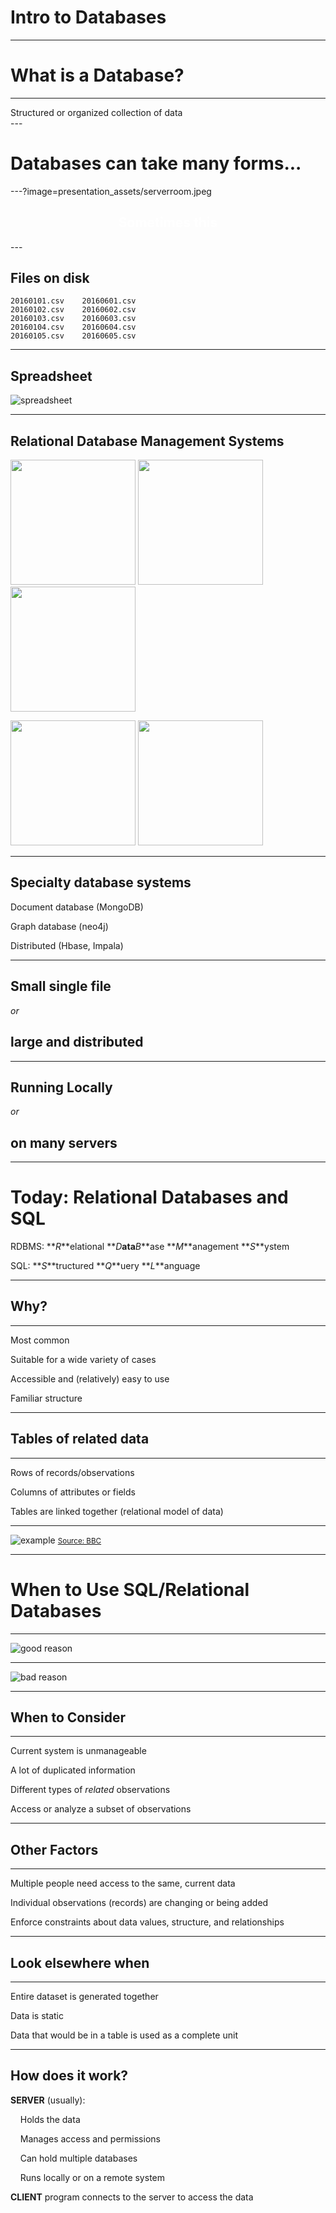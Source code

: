 # Intro to Databases 

---

# What is a Database?


---
<section data-background-color="#401F68">
<span class="special">Structured or organized collection of data</span>
</section>
---

# Databases can take many forms...

---?image=presentation_assets/serverroom.jpeg
<section style="text-align: center;">
<h2> <span style="color: #ffffff;">Sometimes this</span></h2>
</section>
---

## Files on disk

```
20160101.csv	20160601.csv
20160102.csv	20160602.csv
20160103.csv	20160603.csv
20160104.csv	20160604.csv
20160105.csv	20160605.csv
```

---

## Spreadsheet

![spreadsheet](https://upload.wikimedia.org/wikipedia/commons/2/23/Spreadsheet_animation.gif)

---

## Relational Database Management Systems

<img src="http://logos-download.com/wp-content/uploads/2016/10/PostgreSQL_logo_Postgre_SQL.png" 
width="200"> <img src="https://upload.wikimedia.org/wikipedia/commons/thumb/3/38/SQLite370.svg/500px-SQLite370.svg.png" width="200"> <img src="https://upload.wikimedia.org/wikipedia/en/thumb/6/62/MySQL.svg/640px-MySQL.svg.png" width="200"> 

<img src="https://upload.wikimedia.org/wikipedia/commons/thumb/5/50/Oracle_logo.svg/2000px-Oracle_logo.svg.png" width="200"> <img src="http://vignette3.wikia.nocookie.net/logopedia/images/c/cd/MicrosoftSQLServer.png/revision/latest?cb=20150614233628" width="200">

--- 

## Specialty database systems

Document database (MongoDB)

Graph database (neo4j)

Distributed (Hbase, Impala)

---

## Small single file
*or*
## large and distributed

---

## Running Locally
*or* 
## on many servers

---

# Today: Relational Databases and SQL

RDBMS: **_R_**elational **_D_**ata**_B_**ase **_M_**anagement **_S_**ystem


SQL: **_S_**tructured **_Q_**uery **_L_**anguage

---

## Why?
<hr>

Most common

Suitable for a wide variety of cases

Accessible and (relatively) easy to use

Familiar structure

---

## Tables of related data
<hr>

Rows of records/observations

Columns of attributes or fields

Tables are linked together (relational model of data) 

---

![example](https://bam.files.bbci.co.uk/bam/live/content/zg9syrd/large) <small>[Source: BBC](https://bam.files.bbci.co.uk/bam/live/content/zg9syrd/large)</small>


---

# When to Use SQL/Relational Databases

---

![good reason](https://imgs.xkcd.com/comics/algorithms.png)

---

![bad reason](https://s-media-cache-ak0.pinimg.com/736x/8d/91/18/8d9118b4ffae7881453f34a645b66264--web-images-mauve.jpg)

---

## When to Consider
<hr>

Current system is unmanageable

A lot of duplicated information 

Different types of *related* observations 

Access or analyze a subset of observations

---

## Other Factors
<hr>

Multiple people need access to the same, current data

Individual observations (records) are changing or being added

Enforce constraints about data values, structure, and relationships

---

## Look elsewhere when
<hr>

Entire dataset is generated together

Data is static

Data that would be in a table is used as a complete unit

---

## How does it work?

**SERVER** (usually): 

&nbsp;&nbsp;&nbsp;&nbsp;Holds the data

&nbsp;&nbsp;&nbsp;&nbsp;Manages access and permissions

&nbsp;&nbsp;&nbsp;&nbsp;Can hold multiple databases

&nbsp;&nbsp;&nbsp;&nbsp;Runs locally or on a remote system

**CLIENT** program connects to the server to access the data




